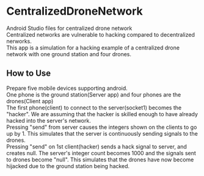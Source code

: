 # CentralizedDroneNetwork
Android Studio files for centralized drone network <br />
Centralized networks are vulnerable to hacking compared to decentralized nerworks.<br />
This app is a simulation for a hacking example of a centralized drone network with one ground station and four drones.

## How to Use
Prepare five mobile devices supporting android.<br />
One phone is the ground station(Server app) and four phones are the drones(Client app)<br />
The first phone(client) to connect to the server(socket1) becomes the "hacker". We are assuming that the hacker is skilled enough to have already hacked into the server's network.<br />
Pressing "send" from server causes the integers shown on the clients to go up by 1. This simulates that the server is continuously sending signals to the drones.<br />
Pressing "send" on 1st client(hacker) sends a hack signal to server, and creates null. The server's integer count becomes 1000 and the signals sent to drones become "null". This simulates that the drones have now become hijacked due to the ground station being hacked.
